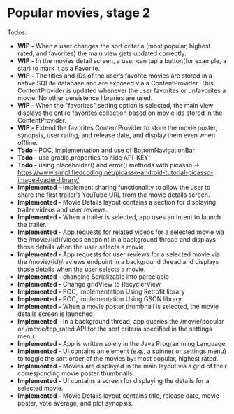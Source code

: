# Popular movies, stage 2

Todos:


- **WIP -** When a user changes the sort criteria (most popular, highest rated, and favorites) the main view gets updated correctly.
- **WIP -** In the movies detail screen, a user can tap a button(for example, a star) to mark it as a Favorite.
- **WIP -** The titles and IDs of the user’s favorite movies are stored in a native SQLite database and are exposed via a ContentProvider. This ContentProvider is updated whenever the user favorites or unfavorites a movie. No other persistence libraries are used.
- **WIP -** When the "favorites" setting option is selected, the main view displays the entire favorites collection based on movie ids stored in the ContentProvider.
- **WIP -** Extend the favorites ContentProvider to store the movie poster, synopsis, user rating, and release date, and display them even when offline.
- **Todo -** POC, implementation and use of BottomNavigationBar
- **Todo -** use gradle.properties to hide API_KEY
- **Todo -** using placeholder() and error() methods with picasso -> https://www.simplifiedcoding.net/picasso-android-tutorial-picasso-image-loader-library/
- **Implemented -** Implement sharing functionality to allow the user to share the first trailer’s YouTube URL from the movie details screen.
- **Implemented -** Movie Details layout contains a section for displaying trailer videos and user reviews.
- **Implemented -** When a trailer is selected, app uses an Intent to launch the trailer.
- **Implemented -** App requests for related videos for a selected movie via the /movie/{id}/videos endpoint in a background thread and displays those details when the user selects a movie.
- **Implemented -** App requests for user reviews for a selected movie via the /movie/{id}/reviews endpoint in a background thread and displays those details when the user selects a movie.
- **Implemented -** changing Serializable into parcelable
- **Implemented -** Change gridView to RecyclerView
- **Implemented -** POC, implementation Using Retrofit library
- **Implemented -** POC, implementation Using GSON library
- **Implemented -** When a movie poster thumbnail is selected, the movie details screen is launched.
- **Implemented -** In a background thread, app queries the /movie/popular or /movie/top_rated API for the sort criteria specified in the settings menu.
- **Implemented -** App is written solely in the Java Programming Language.
- **Implemented -** UI contains an element (e.g., a spinner or settings menu) to toggle the sort order of the movies by: most popular, highest rated.
- **Implemented -** Movies are displayed in the main layout via a grid of their corresponding movie poster thumbnails.
- **Implemented -** UI contains a screen for displaying the details for a selected movie.
- **Implemented -** Movie Details layout contains title, release date, movie poster, vote average, and plot synopsis.
